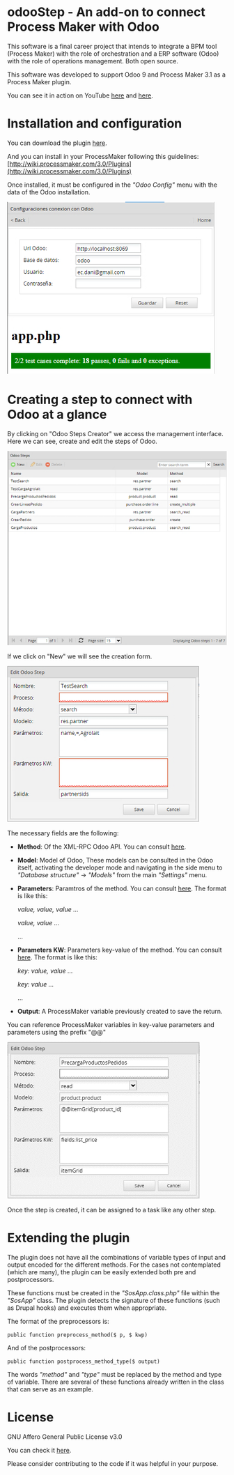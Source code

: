 # odooStep - An add-on to connect Process Maker with Odoo

This software is a final career project that intends to integrate a BPM tool (Process Maker) 
with the role of orchestration and a ERP software (Odoo) with the role of operations management. 
Both open source.

This software was developed to support Odoo 9 and Process Maker 3.1 as a Process Maker plugin.

You can see it in action on YouTube [here](https://www.youtube.com/watch?v=Cl587TfTUBw) and [here](https://www.youtube.com/watch?v=-pTgljqLEcI).

# Installation and configuration

You can download the plugin [here](odooStep-1.tar).

And you can install in your ProcessMaker following this guidelines: [http://wiki.processmaker.com/3.0/Plugins](http://wiki.processmaker.com/3.0/Plugins)

Once installed, it must be configured in the _"Odoo Config"_ menu with the data of the Odoo installation.

![Configuration screen](/readme/config.png?raw=true "Configuration screen")

# Creating a step to connect with Odoo at a glance

By clicking on "Odoo Steps Creator" we access the management interface. Here we can see, create and edit the steps of Odoo.

![Odoo Steps Creator](/readme/gest.png?raw=true "Odoo Steps Creator")

If we click on "New" we will see the creation form.

![Creation form](/readme/edit.png?raw=true "Creation form")

The necessary fields are the following:

- **Method**: Of the XML-RPC Odoo API. You can consult [here](https://www.odoo.com/documentation/9.0/api_integration.html).

- **Model**: Model of Odoo, These models can be consulted in the Odoo itself, activating the developer mode and navigating in the side menu to _"Database structure"_ → _"Models"_ from the main _"Settings"_ menu.

- **Parameters**: Paramtros of the method. You can consult [here](https://www.odoo.com/documentation/9.0/api_integration.html). The format is like this:

    _value, value, value ..._

    _value, value ..._

    ...

- **Parameters KW**: Parameters key-value of the method. You can consult [here](https://www.odoo.com/documentation/9.0/api_integration.html).
The format is like this:

    _key: value, value ..._

    _key: value ..._

    ...

- **Output**: A ProcessMaker variable previously created to save the return.

You can reference ProcessMaker variables in key-value parameters and parameters using the prefix "@@"

![Parameters example](/readme/params.png?raw=true "Parameters Example")

Once the step is created, it can be assigned to a task like any other step.

# Extending the plugin

The plugin does not have all the combinations of variable types of input and output encoded for the different methods.
For the cases not contemplated (which are many), the plugin can be easily extended both pre and postprocessors.

These functions must be created in the _"SosApp.class.php"_ file within the _"SosApp"_ class. The plugin detects the signature of these functions (such as Drupal hooks) and executes them when appropriate.

The format of the preprocessors is:

    public function preprocess_method($ p, $ kwp)

And of the postprocessors:

    public function postprocess_method_type($ output)

The words _"method"_ and _"type"_ must be replaced by the method and type of variable. There are several of these functions already written in the class that can serve as an example.

# License

GNU Affero General Public License v3.0

You can check it [here](https://github.com/ecdani/odooStep/blob/master/LICENSE).

Please consider contributing to the code if it was helpful in your purpose.
